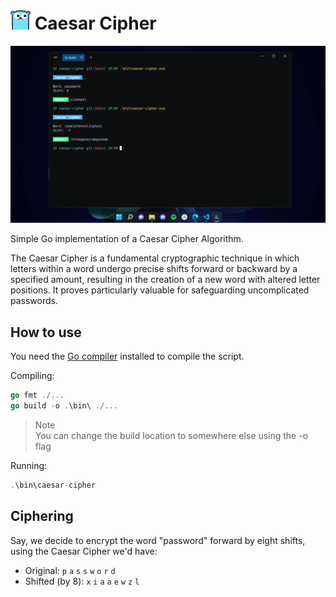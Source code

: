 <h1><img src="./assets/gopher.png" width="32px"/> Caesar Cipher</h1>

<img src="./assets/ui.webp" width="720px" />

Simple Go implementation of a Caesar Cipher Algorithm.  

The Caesar Cipher is a fundamental cryptographic technique in which letters within a word undergo precise shifts forward or backward by a specified amount, resulting in the creation of a new word with altered letter positions. It proves particularly valuable for safeguarding uncomplicated passwords.

## How to use
You need the [Go compiler]("https://go.dev/dl/") installed to compile the script.  

Compiling:  
```go
go fmt ./...
go build -o .\bin\ ./...
```

> Note  
> You can change the build location to somewhere else using the -o flag

Running:
```go
.\bin\caesar-cipher
```

## Ciphering

Say, we decide to encrypt the word "password" forward by eight shifts, using the Caesar Cipher we'd have:  
-  Original: `p` `a` `s` `s` `w` `o` `r` `d` 
- Shifted (by 8): `x` `i` `a` `a` `e` `w` `z` `l`

